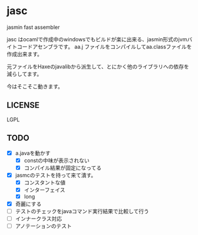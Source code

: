 # jasc

jasmin fast assembler


jasc はocamlで作成中のwindowsでもビルドが楽に出来る、jasmin形式のjvmバイトコードアセンブラです。
aa.j ファイルをコンパイルしてaa.classファイルを作成出来ます。

元ファイルをHaxeのjavalibから派生して、とにかく他のライブラリへの依存を減らしてます。

今はそこそこ動きます。

## LICENSE

LGPL

## TODO

- [x] a.javaを動かす
	- [x] constの中味が表示されない
	- [x] コンパイル結果が固定になってる

- [x] jasmcのテストを持って来て潰す。
	- [x] コンスタントな値
	- [x] インターフェイス
	- [x] long

- [x] 奇麗にする
- [ ] テストのチェックをjavaコマンド実行結果で比較して行う
- [ ] インナークラス対応
- [ ] アノテーションのテスト